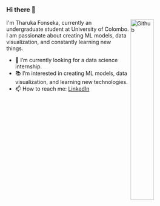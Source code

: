 ### Hi there 👋

<img width="35%" align="right" alt="Github" src="https://github.com/tharuka7/tharuka7/assets/60395300/84e4848f-bdbe-47bf-8da2-d2ee34509bba" />

I'm Tharuka Fonseka, currently an undergraduate student at University of Colombo. I am passionate about creating ML models, data visualization, and constantly learning new things.

- 🔭 I’m currently looking for a data science internship.
- 📚 I’m interested in creating ML models, data visualization, and learning new technologies.
- 📫 How to reach me: [LinkedIn](https://www.linkedin.com/in/tharuka-fonseka/)
